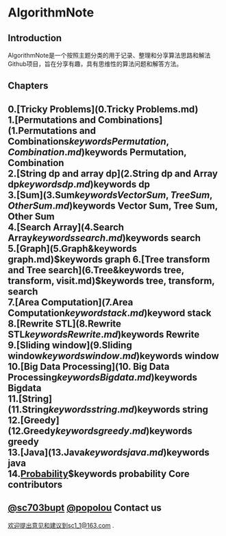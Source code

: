 AlgorithmNote
=============
Introduction
------------
AlgorithmNote是一个按照主题分类的用于记录、整理和分享算法思路和解法Github项目，旨在分享有趣，具有思维性的算法问题和解答方法。

Chapters
------------
0.[Tricky Problems](0.Tricky Problems.md)  
1.[Permutations and Combinations](1.Permutations and Combinations$keywords Permutation, Combination.md)$keywords Permutation, Combination  
2.[String dp and array dp](2.String dp and Array dp$keywords dp.md)$keywords dp    
3.[Sum](3.Sum$keywords Vector Sum, Tree Sum, Other Sum.md)$keywords Vector Sum, Tree Sum, Other Sum  
4.[Search Array](4.Search Array$keywords search.md)$keywords search  
5.[Graph](5.Graph&keywords graph.md)$keywords graph  
6.[Tree transform and Tree search](6.Tree&keywords tree, transform, visit.md)$keywords tree, transform, search  
7.[Area Computation](7.Area Computation$keyword stack.md)$keyword stack  
8.[Rewrite STL](8.Rewrite STL$keywords Rewrite.md)$keywords Rewrite  
9.[Sliding window](9.Sliding window$keywords window.md)$keywords window  
10.[Big Data Processing](10. Big Data Processing$keywords Bigdata.md)$keywords Bigdata  
11.[String](11.String$keywords string.md)$keywords string  
12.[Greedy](12.Greedy$keywords greedy.md)$keywords greedy  
13.[Java](13.Java$keywords java.md)$keywords java    
14.[Probability](14.Probability.md)$keywords probability
Core contributors
------------
[@sc703bupt](https://github.com/sc703bupt)
[@popolou](https://github.com/popolou)
Contact us
------------
欢迎提出意见和建议到sc1_1@163.com .

